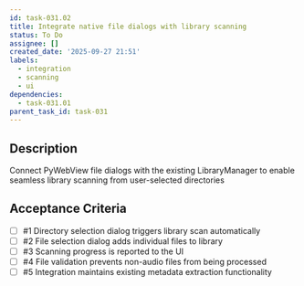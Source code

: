 ```yaml
---
id: task-031.02
title: Integrate native file dialogs with library scanning
status: To Do
assignee: []
created_date: '2025-09-27 21:51'
labels:
  - integration
  - scanning
  - ui
dependencies:
  - task-031.01
parent_task_id: task-031
---
```


## Description

Connect PyWebView file dialogs with the existing LibraryManager to enable seamless library scanning from user-selected directories

## Acceptance Criteria
<!-- AC:BEGIN -->
- [ ] #1 Directory selection dialog triggers library scan automatically
- [ ] #2 File selection dialog adds individual files to library
- [ ] #3 Scanning progress is reported to the UI
- [ ] #4 File validation prevents non-audio files from being processed
- [ ] #5 Integration maintains existing metadata extraction functionality
<!-- AC:END -->
